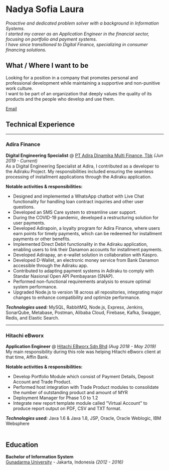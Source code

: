 # Nadya Sofia Laura

_Proactive and dedicated problem solver with a background in Information Systems._
<br> _I started my career as an Application Engineer in the financial sector, focusing on portfolio and payment systems._
<br> _I have since transitioned to Digital Finance, specializing in consumer financing solutions._ <br>

## What / Where I want to be
Looking for a position in a company that promotes personal and professional development while maintaining a supportive and non-punitive work culture. <br>
I want to be part of an organization that deeply values the quality of its products and the people who develop and use them. <br>


[Email](mailto:laurasiregaar@gmail.com) 

[//]: # (/ [LinkedIn]&#40;https://www.linkedin.com/in/sactio-swastioyono/&#41;)

[//]: # (/ [GitHub]&#40;https://github.com/sswastioyono18/&#41;)

## Technical Experience

<hr>
<h3> Adira Finance </h3>

**Digital Engineering Specialist** @ [PT Adira Dinamika Multi Finance, Tbk](https://www.adira.co.id/) _(Jun 2019 - Current)_ <br>
As a Digital Engineering Specialist at Adira, I contributed as a developer to the Adiraku Project.
My responsibilities included ensuring the seamless processing of installment applications through the Adiraku application.

<b> Notable activities & responsibilities:</b>

- Designed and implemented a WhatsApp chatbot with Live Chat functionality for handling loan contract inquiries and other user questions.
- Developed an SMS Care system to streamline user support.
- During the COVID-19 pandemic, developed a restructuring solution for user payments.
- Developed Adirapoin, a loyalty program for Adira Finance, where users earn points for timely payments, which can be redeemed for installment payments or other benefits.
- Implemented Direct Debit functionality in the Adiraku application, enabling users to link their Danamon accounts for installment payments.
- Developed Adirapay, an e-wallet solution in collaboration with Kaspro.
- Developed D-Wallet, an electronic money service from Bank Danamon accessible through the Adiraku app.
- Contributed to adapting payment systems in Adiraku to comply with Standar Nasional Open API Pembayaran (SNAP).
- Performed non-functional requirements analysis to ensure optimal system performance.
- Upgraded Node.js to version 18 across all repositories, integrating major changes to enhance compatibility and optimize performance.

**_Technologies used:_** MySQL, RabbitMQ, Node.js, Express, Jenkins, SonarQube, Metabase, Postman, Alibaba Cloud, Firebase, Kafka, Swagger, Redis,  and Elastic Search.


<hr>
<h3> Hitachi eBworx </h3>

**Application Engineer** @ [Hitachi EBworx Sdn Bhd](http://www.hitachi-ebworx.com/) _(Aug 2018 - May
2019)_ <br>
My main responsibility during this role was helping Hitachi eBworx client at that time, Affin Bank.

<b> Notable activities & responsibilities:</b>

- Develop Portfolio Module which consist of Payment Details, Deposit Account and Trade Product.
- Performed host integration with Trade Product modules to consolidate the number of outstanding product and amount of MYR
- Deployment Manager for Phase 1.0 to 1.2
- Integrate new report template module called "Virtual Account" to produce report output on PDF, CSV and TXT format.

**_Technologies used:_** Java 1.6 & Java 1.8, JSP, Oracle, Oracle Weblogic, IBM Websphere
  <br><br>

[//]: # (## Languages)

[//]: # ()
[//]: # (**English**: Fluent <br>)

[//]: # (**Indonesian**: Mother tongue)

[//]: # (<br><br>)

## Education

**Bachelor of Information System** <br>
[Gunadarma University](https://www.gunadarma.ac.id/) - Jakarta, Indonesia _(2012 - 2016)_
